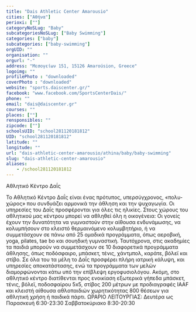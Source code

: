 ```yaml
---
title: "Dais Athletic Center Amarousio"
cities: ["Αθήνα"]
perioxi: [""]
categoryNoSLug: "Baby"
subcategoriesNoSLug: ["Baby Swimming"]
categories: ["baby"]
subcategories: ["baby-swimming"]
orgUID: ""
organisation: ""
orgurl: "-"
address: "Μεσογείων 151, 15126 Amaroúsion, Greece"
logoimg: ""
profilePhoto : "downloaded"
coverPhoto : "downloaded"
website: "sports.daiscenter.gr/"
facebook: "www.facebook.com/SportsCenterDais/"
phone: ""
email: "dais@daiscenter.gr"
courses: ""
places: [""]
rensponsibles: ""
zipcode: [""]
schoolsUID: "school281120181812"
UID: "school281120181812"
latitude: ""
longitude: ""
url: "dais-athletic-center-amarousio/athina/baby/baby-swimming"
slug: "dais-athletic-center-amarousio"
aliases:
    - /school281120181812
---
```



Αθλητικό Κέντρο Δαΐς

Το Αθλητικό Κέντρο Δαΐς είναι ένας πρότυπος, υπερσύγχρονος, «πολυ-χώρος» που συνδυάζει αρμονικά την άθληση και την ψυχαγωγία. Οι υπηρεσίες του Δαΐς προσφέρονται για όλες τις ηλικίες. Στους χώρους του αθλητικού μας κέντρου μπορεί να αθληθεί όλη η οικογένεια: Οι γονείς έχουν την δυνατότητα να γυμναστούν στην αίθουσα ενδυνάμωσης, να κολυμπήσουν στο κλειστό θερμαινόμενο κολυμβητήριο, ή να συμμετάσχουν σε πάνω από 25 ομαδικά προγράμματα, όπως αεροβική, yoga, pilates, tae bo και σουηδική γυμναστική. Ταυτόχρονα, στις ακαδημίες τα παιδιά μπορούν να συμμετάσχουν σε 10 διαφορετικά προγράμματα άθλησης, όπως ποδόσφαιρο, μπάσκετ, τένις, χάντμπολ, καράτε, βόλεϊ και στίβο. Σε όλα του τα μέλη το Δαΐς προσφέρει πλήρη ιατρική κάλυψη, και υπηρεσίες αποκατάστασης, ενώ τα προγράμματα των μελών διαμορφώνονται κάτω υπό την επίβλεψη εργοφυσιολόγου. Ακόμη, στο αθλητικό κέντρο διατίθενται προς ενοικίαση εξωτερικά γήπεδα μπάσκετ, τένις, βόλεϊ, ποδοσφαίρου 5x5, στίβος 200 μέτρων με προδιαγραφές IAAF και κλειστή αίθουσα αθλοπαιδιών χωρητικότητας 800 θέσεων για αθλητική χρήση ή παιδικά πάρτι. ΩΡΑΡΙΟ ΛΕΙΤΟΥΡΓΙΑΣ: Δευτέρα ως Παρασκευή 6:30-23:30 Σαββατοκύριακο 8:30-20:30